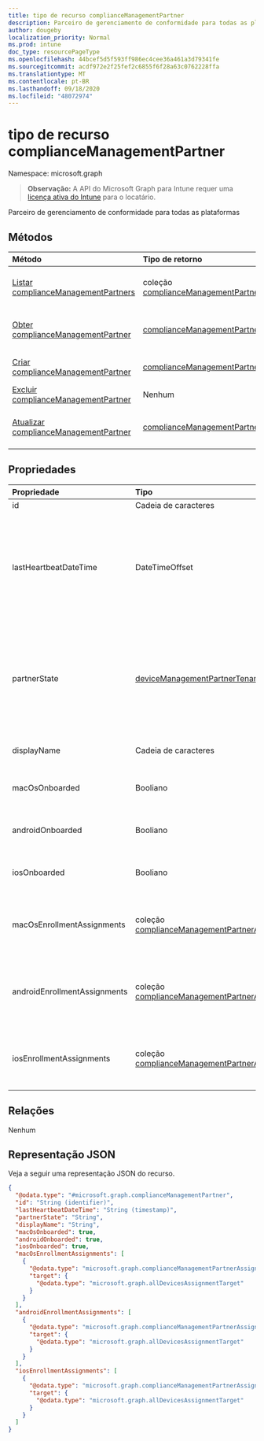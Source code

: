 ```yaml
---
title: tipo de recurso complianceManagementPartner
description: Parceiro de gerenciamento de conformidade para todas as plataformas
author: dougeby
localization_priority: Normal
ms.prod: intune
doc_type: resourcePageType
ms.openlocfilehash: 44bcef5d5f593ff986ec4cee36a461a3d79341fe
ms.sourcegitcommit: acdf972e2f25fef2c6855f6f28a63c0762228ffa
ms.translationtype: MT
ms.contentlocale: pt-BR
ms.lasthandoff: 09/18/2020
ms.locfileid: "48072974"
---
```

# <a name="compliancemanagementpartner-resource-type"></a>tipo de recurso complianceManagementPartner

Namespace: microsoft.graph

> **Observação:** A API do Microsoft Graph para Intune requer uma [licença ativa do Intune](https://go.microsoft.com/fwlink/?linkid=839381) para o locatário.

Parceiro de gerenciamento de conformidade para todas as plataformas

## <a name="methods"></a>Métodos
|Método|Tipo de retorno|Descrição|
|:---|:---|:---|
|[Listar complianceManagementPartners](../api/intune-onboarding-compliancemanagementpartner-list.md)|coleção [complianceManagementPartner](../resources/intune-onboarding-compliancemanagementpartner.md)|Listar Propriedades e relações dos objetos [complianceManagementPartner](../resources/intune-onboarding-compliancemanagementpartner.md) .|
|[Obter complianceManagementPartner](../api/intune-onboarding-compliancemanagementpartner-get.md)|[complianceManagementPartner](../resources/intune-onboarding-compliancemanagementpartner.md)|Leia as propriedades e as relações do objeto [complianceManagementPartner](../resources/intune-onboarding-compliancemanagementpartner.md) .|
|[Criar complianceManagementPartner](../api/intune-onboarding-compliancemanagementpartner-create.md)|[complianceManagementPartner](../resources/intune-onboarding-compliancemanagementpartner.md)|Criar um novo objeto [complianceManagementPartner](../resources/intune-onboarding-compliancemanagementpartner.md) .|
|[Excluir complianceManagementPartner](../api/intune-onboarding-compliancemanagementpartner-delete.md)|Nenhum|Exclui [complianceManagementPartner](../resources/intune-onboarding-compliancemanagementpartner.md).|
|[Atualizar complianceManagementPartner](../api/intune-onboarding-compliancemanagementpartner-update.md)|[complianceManagementPartner](../resources/intune-onboarding-compliancemanagementpartner.md)|Atualiza as propriedades de um objeto [complianceManagementPartner](../resources/intune-onboarding-compliancemanagementpartner.md) .|

## <a name="properties"></a>Propriedades
|Propriedade|Tipo|Descrição|
|:---|:---|:---|
|id|Cadeia de caracteres|ID da entidade|
|lastHeartbeatDateTime|DateTimeOffset|Carimbo de data/hora da última pulsação após o administrador integrado ao parceiro de gerenciamento de conformidade|
|partnerState|[deviceManagementPartnerTenantState](../resources/intune-onboarding-devicemanagementpartnertenantstate.md)|Estado do parceiro desse locatário. Os possíveis valores são: `unknown`, `unavailable`, `enabled`, `terminated`, `rejected`, `unresponsive`.|
|displayName|Cadeia de caracteres|Nome de exibição de parceiro|
|macOsOnboarded|Booliano|Parceiro integrado para dispositivos Mac.|
|androidOnboarded|Booliano|Parceiro integrado para dispositivos Android.|
|iosOnboarded|Booliano|Parceiro integrado para dispositivos IOS.|
|macOsEnrollmentAssignments|coleção [complianceManagementPartnerAssignment](../resources/intune-onboarding-compliancemanagementpartnerassignment.md)|Grupos de usuários que inscrevem dispositivos Mac por meio do parceiro.|
|androidEnrollmentAssignments|coleção [complianceManagementPartnerAssignment](../resources/intune-onboarding-compliancemanagementpartnerassignment.md)|Grupos de usuários que registram dispositivos Android por meio do parceiro.|
|iosEnrollmentAssignments|coleção [complianceManagementPartnerAssignment](../resources/intune-onboarding-compliancemanagementpartnerassignment.md)|Grupos de usuários que registram dispositivos IOS por meio do parceiro.|

## <a name="relationships"></a>Relações
Nenhum

## <a name="json-representation"></a>Representação JSON
Veja a seguir uma representação JSON do recurso.
<!-- {
  "blockType": "resource",
  "keyProperty": "id",
  "@odata.type": "microsoft.graph.complianceManagementPartner"
}
-->
``` json
{
  "@odata.type": "#microsoft.graph.complianceManagementPartner",
  "id": "String (identifier)",
  "lastHeartbeatDateTime": "String (timestamp)",
  "partnerState": "String",
  "displayName": "String",
  "macOsOnboarded": true,
  "androidOnboarded": true,
  "iosOnboarded": true,
  "macOsEnrollmentAssignments": [
    {
      "@odata.type": "microsoft.graph.complianceManagementPartnerAssignment",
      "target": {
        "@odata.type": "microsoft.graph.allDevicesAssignmentTarget"
      }
    }
  ],
  "androidEnrollmentAssignments": [
    {
      "@odata.type": "microsoft.graph.complianceManagementPartnerAssignment",
      "target": {
        "@odata.type": "microsoft.graph.allDevicesAssignmentTarget"
      }
    }
  ],
  "iosEnrollmentAssignments": [
    {
      "@odata.type": "microsoft.graph.complianceManagementPartnerAssignment",
      "target": {
        "@odata.type": "microsoft.graph.allDevicesAssignmentTarget"
      }
    }
  ]
}
```





